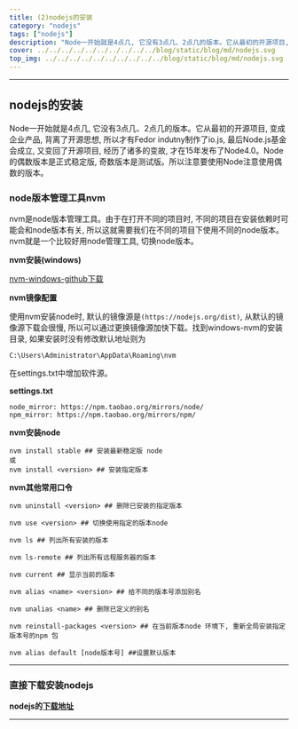 ```yaml
---
title: (2)nodejs的安装
category: "nodejs"
tags: ["nodejs"]
description: "Node一开始就是4点几, 它没有3点几、2点几的版本。它从最初的开源项目, 变成企业产品, 背离了开源思想, 所以才有Fedor indutny制作了io.js"
cover: ../../../../../../../../../../blog/static/blog/md/nodejs.svg
top_img: ../../../../../../../../../../blog/static/blog/md/nodejs.svg
---
```


***

## nodejs的安装

Node一开始就是4点几, 它没有3点几、2点几的版本。它从最初的开源项目, 变成企业产品, 背离了开源思想, 所以才有Fedor indutny制作了io.js, 最后Node.js基金会成立, 又变回了开源项目, 经历了诸多的变故, 才在15年发布了Node4.0。Node的偶数版本是正式稳定版, 奇数版本是测试版。所以注意要使用Node注意使用偶数的版本。

### node版本管理工具nvm

nvm是node版本管理工具。由于在打开不同的项目时, 不同的项目在安装依赖时可能会和node版本有关, 所以这就需要我们在不同的项目下使用不同的node版本。nvm就是一个比较好用node管理工具, 切换node版本。

**nvm安装(windows)**

[nvm-windows-github下载](https://github.com/coreybutler/nvm-windows/releases)

**nvm镜像配置**

使用nvm安装node时, 默认的镜像源是`(https://nodejs.org/dist)`, 从默认的镜像源下载会很慢, 所以可以通过更换镜像源加快下载。找到windows-nvm的安装目录, 如果安装时没有修改默认地址则为

    C:\Users\Administrator\AppData\Roaming\nvm

在settings.txt中增加软件源。

**settings.txt**


    node_mirror: https://npm.taobao.org/mirrors/node/
    npm_mirror: https://npm.taobao.org/mirrors/npm/


**nvm安装node**


    nvm install stable ## 安装最新稳定版 node
    或
    nvm install <version> ## 安装指定版本


**nvm其他常用口令**


    nvm uninstall <version> ## 删除已安装的指定版本
    
    nvm use <version> ## 切换使用指定的版本node
    
    nvm ls ## 列出所有安装的版本
    
    nvm ls-remote ## 列出所有远程服务器的版本
    
    nvm current ## 显示当前的版本
    
    nvm alias <name> <version> ## 给不同的版本号添加别名
    
    nvm unalias <name> ## 删除已定义的别名
    
    nvm reinstall-packages <version> ## 在当前版本node 环境下, 重新全局安装指定版本号的npm 包
    
    nvm alias default [node版本号] ##设置默认版本


***

### 直接下载安装nodejs

**nodejs的[下载地址](https://nodejs.org/en/)**

***